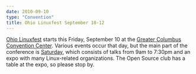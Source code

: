 ```yaml
---
date: 2010-09-10
type: "Convention"
title: Ohio Linuxfest September 10-12
---
```

[Ohio Linuxfest](http://ohiolinux.org/) starts this Friday, September 10 at the [Greater Columbus Convention Center](http://www.columbusconventions.com/directionsandmaps.php). Various events occur that day, but the main part of the conference is [Saturday](http://ohiolinux.org/sat10-schedule.html), which consists of talks from 9am to 7:30pm and an expo with many Linux-related organizations. The Open Source club has a table at the expo, so please stop by.
